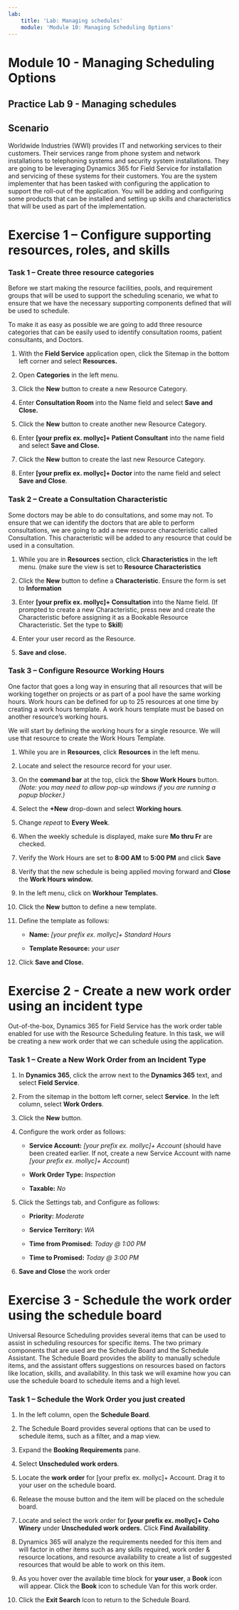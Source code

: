 ```yaml
---
lab:
    title: 'Lab: Managing schedules'
    module: 'Module 10: Managing Scheduling Options'
---
```


Module 10 - Managing Scheduling Options
=====================
## Practice Lab 9 - Managing schedules

## Scenario
Worldwide Industries (WWI) provides IT and networking services to their
customers. Their services range from phone system and network installations to
telephoning systems and security system installations. They are going to be
leveraging Dynamics 365 for Field Service for installation and servicing of
these systems for their customers. You are the system implementer that has been
tasked with configuring the application to support the roll-out of the
application. You will be adding and configuring some products that can be
installed and setting up skills and characteristics that will be used as part of
the implementation.

Exercise 1 – Configure supporting resources, roles, and skills
===========================

### Task 1 – Create three resource categories

Before we start making the resource facilities, pools, and requirement groups
that will be used to support the scheduling scenario, we what to ensure that we
have the necessary supporting components defined that will be used to schedule.

To make it as easy as possible we are going to add three resource categories
that can be easily used to identify consultation rooms, patient consultants, and
Doctors.

1.  With the **Field Service** application open, click the Sitemap in the
    bottom left corner and select **Resources.**

2.  Open **Categories** in the left menu.

3.  Click the **New** button to create a new Resource Category.

4.  Enter **Consultation Room** into the Name field and select **Save and
    Close.**

5.  Click the **New** button to create another new Resource Category.

6.  Enter **[your prefix ex. mollyc]+ Patient Consultant** into the name field and select **Save and
    Close.**

7.  Click the **New** button to create the last new Resource Category.

8.  Enter **[your prefix ex. mollyc]+ Doctor** into the name field and select **Save and Close**.

### Task 2 – Create a Consultation Characteristic

Some doctors may be able to do consultations, and some may not. To ensure that
we can identify the doctors that are able to perform consultations, we are going
to add a new resource characteristic called Consultation. This characteristic
will be added to any resource that could be used in a consultation.

1.  While you are in **Resources** section, click **Characteristics** in the
    left menu. (make sure the view is set to **Resource Characteristics**

2.  Click the **New** button to define a **Characteristic**.  Ensure the form is set to **Information**

3.  Enter **[your prefix ex. mollyc]+ Consultation** into the Name field. (If prompted to create a new
    Characteristic, press new and create the Characteristic before assigning it
    as a Bookable Resource Characteristic.  Set the type to **Skill**)

4.  Enter your user record as the Resource.

5.  **Save and close.**

### Task 3 – Configure Resource Working Hours

One factor that goes a long way in ensuring that all resources that will be
working together on projects or as part of a pool have the same working hours.
Work hours can be defined for up to 25 resources at one time by creating a work
hours template. A work hours template must be based on another resource’s
working hours.

We will start by defining the working hours for a single resource. We will use
that resource to create the Work Hours Template.

1.  While you are in **Resources**, click **Resources** in the left menu.

2.  Locate and select the resource record for your user.

3.  On the **command bar** at the top, click the **Show Work Hours** button.
    *(Note: you may need to allow pop-up windows if you are running a popup
    blocker.)*

4.  Select the **+New** drop-down and select **Working hours**.

5.  Change *repeat* to **Every Week**.

6.  When the weekly schedule is displayed, make sure **Mo thru Fr** are checked.

7.  Verify the Work Hours are set to **8:00 AM** to **5:00 PM** and click
    **Save**

8. Verify that the new schedule is being applied moving forward and **Close**
    the **Work Hours window.**

11. In the left menu, click on **Workhour Templates.**

12. Click the **New** button to define a new template.

13. Define the template as follows:

    - **Name:** *[your prefix ex. mollyc]+ Standard Hours*

    - **Template Resource:** *your user*

14. Click **Save and Close.**

Exercise 2 - Create a new work order using an incident type
=============================

Out-of-the-box, Dynamics 365 for Field Service has the work order table enabled
for use with the Resource Scheduling feature. In this task, we will be creating
a new work order that we can schedule using the application.

### Task 1 – Create a New Work Order from an Incident Type

1.  In **Dynamics 365**, click the arrow next to the **Dynamics 365** text, and
    select **Field Service**.

2.  From the sitemap in the bottom left corner, select **Service**. In the left column, select **Work Orders**.

3.  Click the **New** button.

4.  Configure the work order as follows:

    -   **Service Account:** *[your prefix ex. mollyc]+ Account* (should have been created earlier.  If not, create a new Service Account with name *[your prefix ex. mollyc]+ Account*)

    -   **Work Order Type:** *Inspection*

    -   **Taxable:** *No*

5.  Click the Settings tab, and Configure as follows:

    -   **Priority:** *Moderate*

    -   **Service Territory:** *WA*

    -   **Time from Promised:** *Today \@ 1:00 PM*

    -   **Time to Promised:** *Today \@ 3:00 PM*

6.  **Save and Close** the work order

Exercise 3 - Schedule the work order using the schedule board
=============================================

Universal Resource Scheduling provides several items that can be used to assist
in scheduling resources for specific items. The two primary components that are
used are the Schedule Board and the Schedule Assistant. The Schedule Board
provides the ability to manually schedule items, and the assistant offers
suggestions on resources based on factors like location, skills, and
availability. In this task we will examine how you can use the schedule board to
schedule items and a high level.

### Task 1 – Schedule the Work Order you just created

1.  In the left column, open the **Schedule Board**.

2.  The Schedule Board provides several options that can be used to schedule
    items, such as a filter, and a map view.

3.  Expand the **Booking Requirements** pane.

4.  Select **Unscheduled work orders**.

5.  Locate the **work order** for [your prefix ex. mollyc]+ Account. Drag it to your user on the schedule board.

6.  Release the mouse button and the item will be placed on the schedule board.

7.  Locate and select the work order for **[your prefix ex. mollyc]+ Coho Winery** under
    **Unscheduled work orders.** Click **Find Availability**.

8.  Dynamics 365 will analyze the requirements needed for this item and will
    factor in other items such as any skills required, work order & resource
    locations, and resource availability to create a list of suggested resources
    that would be able to work on this item.

9.  As you hover over the available time block for **your user**, a **Book**
    icon will appear. Click the **Book** icon to schedule Van for this work
    order.

10. Click the **Exit Search** Icon to return to the Schedule Board.
